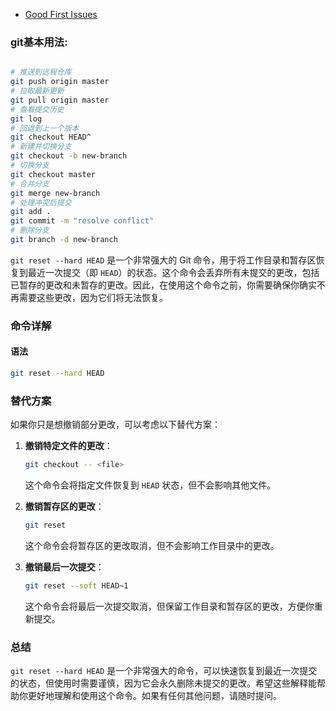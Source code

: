 
- [Good First Issues](https://goodfirstissues.com/)
###  git基本用法:

```bash

# 推送到远程仓库
git push origin master
# 拉取最新更新
git pull origin master
# 查看提交历史
git log
# 回退到上一个版本
git checkout HEAD^ 
# 新建并切换分支
git checkout -b new-branch
# 切换分支
git checkout master
# 合并分支
git merge new-branch
# 处理冲突后提交
git add .
git commit -m "resolve conflict"
# 删除分支
git branch -d new-branch
```

`git reset --hard HEAD` 是一个非常强大的 Git 命令，用于将工作目录和暂存区恢复到最近一次提交（即 `HEAD`）的状态。这个命令会丢弃所有未提交的更改，包括已暂存的更改和未暂存的更改。因此，在使用这个命令之前，你需要确保你确实不再需要这些更改，因为它们将无法恢复。

### 命令详解

#### 语法
```sh
git reset --hard HEAD
```


### 替代方案

如果你只是想撤销部分更改，可以考虑以下替代方案：

1. **撤销特定文件的更改**：
   ```sh
   git checkout -- <file>
   ```
   这个命令会将指定文件恢复到 `HEAD` 状态，但不会影响其他文件。

2. **撤销暂存区的更改**：
   ```sh
   git reset
   ```
   这个命令会将暂存区的更改取消，但不会影响工作目录中的更改。

3. **撤销最后一次提交**：
   ```sh
   git reset --soft HEAD~1
   ```
   这个命令会将最后一次提交取消，但保留工作目录和暂存区的更改，方便你重新提交。

### 总结

`git reset --hard HEAD` 是一个非常强大的命令，可以快速恢复到最近一次提交的状态，但使用时需要谨慎，因为它会永久删除未提交的更改。希望这些解释能帮助你更好地理解和使用这个命令。如果有任何其他问题，请随时提问。